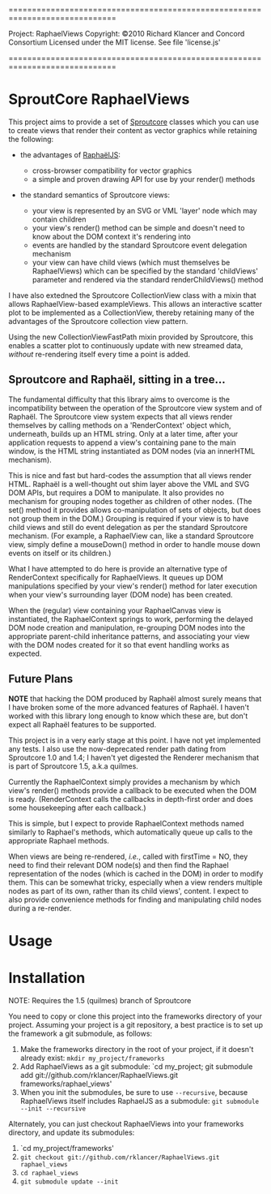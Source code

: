 =============================================================================

Project:   RaphaelViews
Copyright: ©2010 Richard Klancer and Concord Consortium
Licensed under the MIT license. See file 'license.js'

=============================================================================

# SproutCore RaphaelViews

This project aims to provide a set of [Sproutcore](http://sproutcore.com)
classes which you can use to create views that render their content as vector
graphics while retaining the following:

* the advantages of [RaphaëlJS](http://www.raphaeljs.com): 
  * cross-browser compatibility for vector graphics
  * a simple and proven drawing API for use by your render() methods

* the standard semantics of Sproutcore views: 
  * your view is represented by an SVG or VML 'layer' node which may contain 
    children
  * your view's render() method can be simple and doesn't need to know about
    the DOM context it's rendering into
  * events are handled by the standard Sproutcore event delegation mechanism 
  * your view can have child views (which must themselves be RaphaelViews) 
    which can be specified by the standard 'childViews' parameter and 
    rendered via the standard renderChildViews() method

I have also extedned the Sproutcore CollectionView class with a mixin that
allows RaphaelView-based exampleViews. This allows an interactive scatter plot
to be implemented as a CollectionView, thereby retaining many of the
advantages of the Sproutcore collection view pattern.

Using the new CollectionViewFastPath mixin provided by Sproutcore, this
enables a scatter plot to continuously update with new streamed data,
*without* re-rendering itself every time a point is added.


## Sproutcore and Raphaël, sitting in a tree...

The fundamental difficulty that this library aims to overcome is the
incompatibility between the operation of the Sproutcore view system and of
Raphaël. The Sproutcore view system expects that all views render themselves
by calling methods on a 'RenderContext' object which, underneath, builds up
an HTML string. Only at a later time, after your application requests to
append a view's containing pane to the main window, is the HTML string
instantiated as DOM nodes (via an innerHTML mechanism).

This is nice and fast but hard-codes the assumption that all views render
HTML. Raphaël is a well-thought out shim layer above the VML and SVG DOM
APIs, but requires a DOM to manipulate. It also provides no mechanism for
grouping nodes together as children of other nodes. (The set() method it
provides allows co-manipulation of sets of objects, but does not group them
in the DOM.) Grouping is required if your view is to have child views and
still do event delegation as per the standard Sproutcore mechanism. (For
example, a RaphaelView can, like a standard Sproutcore view, simply define a
mouseDown() method in order to handle mouse down events on itself or its
children.)

What I have attempted to do here is provide an alternative type of
RenderContext specifically for RaphaelViews. It queues up DOM manipulations
specified by your view's render() method for later execution when your view's
surrounding layer (DOM node) has been created.

When the (regular) view containing your RaphaelCanvas view is instantiated,
the RaphaelContext springs to work, performing the delayed DOM node creation
and manipulation, re-grouping DOM nodes into the appropriate parent-child
inheritance patterns, and associating your view with the DOM nodes created
for it so that event handling works as expected.


## Future Plans

**NOTE** that hacking the DOM produced by Raphaël almost surely means that I
have broken some of the more advanced features of Raphaël. I haven't worked
with this library long enough to know which these are, but don't expect all
Raphaël features to be supported.

This project is in a very early stage at this point. I have not yet
implemented any tests. I also use the now-deprecated render path dating from 
Sproutcore 1.0 and 1.4; I haven't yet digested the Renderer mechanism that is part of Sproutcore 1.5, a.k.a quilmes.

Currently the RaphaelContext simply provides a mechanism by which view's
render() methods provide a callback to be executed when the DOM is ready.
(RenderContext calls the callbacks in depth-first order and does some
housekeeping after each callback.)

This is simple, but I expect to provide RaphaelContext methods named
similarly to Raphael's methods, which automatically queue up calls to the
appropriate Raphael methods.

When views are being re-rendered, *i.e.*, called with firstTime = NO, they
need to find their relevant DOM node(s) and then find the Raphael
representation of the nodes (which is cached in the DOM) in order to modify
them. This can be somewhat tricky, especially when a view renders multiple
nodes as part of its own, rather than its child views', content. I expect to
also provide convenience methods for finding and manipulating child nodes
during a re-render.


# Usage


# Installation

NOTE: Requires the 1.5 (quilmes) branch of Sproutcore

You need to copy or clone this project into the frameworks directory of your
project. Assuming your project is a git repository, a best practice is to set up the framework a git submodule, as follows:

1. Make the frameworks directory in the root of your project, if it doesn't
already exist: `mkdir my_project/frameworks`
2. Add RaphaelViews as a git submodule: `cd my_project; git submodule add git://github.com/rklancer/RaphaelViews.git frameworks/raphael_views'
3. When you init the submodules, be sure to use `--recursive`, because RaphaelViews itself includes RaphaelJS as a submodule: `git submodule --init --recursive`

Alternately, you can just checkout RaphaelViews into your frameworks directory, and update its submodules:

1. `cd my_project/frameworks'
2. `git checkout git://github.com/rklancer/RaphaelViews.git raphael_views`
3. `cd raphael_views`
4. `git submodule update --init`
